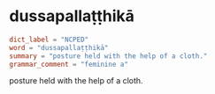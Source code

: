 # dussapallaṭṭhikā

``` toml
dict_label = "NCPED"
word = "dussapallaṭṭhikā"
summary = "posture held with the help of a cloth."
grammar_comment = "feminine a"
```

posture held with the help of a cloth.

